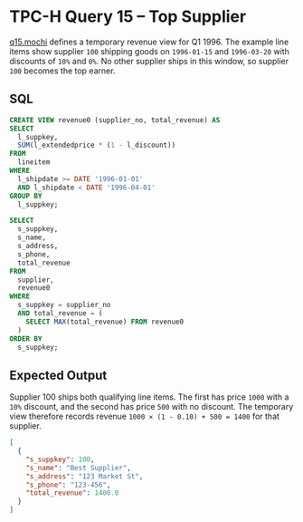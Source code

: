 # TPC-H Query 15 – Top Supplier

[q15.mochi](./q15.mochi) defines a temporary revenue view for Q1 1996. The example line items show supplier `100` shipping goods on `1996-01-15` and `1996-03-20` with discounts of `10%` and `0%`. No other supplier ships in this window, so supplier `100` becomes the top earner.

## SQL
```sql
CREATE VIEW revenue0 (supplier_no, total_revenue) AS
SELECT
  l_suppkey,
  SUM(l_extendedprice * (1 - l_discount))
FROM
  lineitem
WHERE
  l_shipdate >= DATE '1996-01-01'
  AND l_shipdate < DATE '1996-04-01'
GROUP BY
  l_suppkey;

SELECT
  s_suppkey,
  s_name,
  s_address,
  s_phone,
  total_revenue
FROM
  supplier,
  revenue0
WHERE
  s_suppkey = supplier_no
  AND total_revenue = (
    SELECT MAX(total_revenue) FROM revenue0
  )
ORDER BY
  s_suppkey;
```

## Expected Output
Supplier 100 ships both qualifying line items. The first has price `1000` with a `10%` discount, and the second has price `500` with no discount. The temporary view therefore records revenue `1000 × (1 - 0.10) + 500 = 1400` for that supplier.
```json
[
  {
    "s_suppkey": 100,
    "s_name": "Best Supplier",
    "s_address": "123 Market St",
    "s_phone": "123-456",
    "total_revenue": 1400.0
  }
]
```
